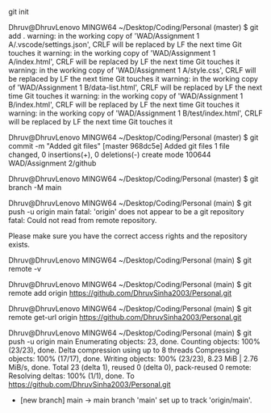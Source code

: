 git init 

Dhruv@DhruvLenovo MINGW64 ~/Desktop/Coding/Personal (master)
$ git add .
warning: in the working copy of 'WAD/Assignment 1 A/.vscode/settings.json', CRLF will be replaced by LF the next time Git touches it
warning: in the working copy of 'WAD/Assignment 1 A/index.html', CRLF will be replaced by LF the next time Git touches it
warning: in the working copy of 'WAD/Assignment 1 A/style.css', CRLF will be replaced by LF the next time Git touches it
warning: in the working copy of 'WAD/Assignment 1 B/data-list.html', CRLF will be replaced by LF the next time Git touches it
warning: in the working copy of 'WAD/Assignment 1 B/index.html', CRLF will be replaced by LF the next time Git touches it
warning: in the working copy of 'WAD/Assignment 1 B/test/index.html', CRLF will be replaced by LF the next time Git touches it


Dhruv@DhruvLenovo MINGW64 ~/Desktop/Coding/Personal (master)
$ git commit -m "Added git files"
[master 968dc5e] Added git files
 1 file changed, 0 insertions(+), 0 deletions(-)
 create mode 100644 WAD/Assignment 2/github

Dhruv@DhruvLenovo MINGW64 ~/Desktop/Coding/Personal (master)
$ git branch -M main

Dhruv@DhruvLenovo MINGW64 ~/Desktop/Coding/Personal (main)
$ git push -u origin main
fatal: 'origin' does not appear to be a git repository
fatal: Could not read from remote repository.

Please make sure you have the correct access rights
and the repository exists.

Dhruv@DhruvLenovo MINGW64 ~/Desktop/Coding/Personal (main)
$ git remote -v

Dhruv@DhruvLenovo MINGW64 ~/Desktop/Coding/Personal (main)
$ git remote add origin https://github.com/DhruvSinha2003/Personal.git

Dhruv@DhruvLenovo MINGW64 ~/Desktop/Coding/Personal (main)
$ git remote get-url origin
https://github.com/DhruvSinha2003/Personal.git

Dhruv@DhruvLenovo MINGW64 ~/Desktop/Coding/Personal (main)
$ git push -u origin main
Enumerating objects: 23, done.
Counting objects: 100% (23/23), done.
Delta compression using up to 8 threads
Compressing objects: 100% (17/17), done.
Writing objects: 100% (23/23), 8.23 MiB | 2.76 MiB/s, done.
Total 23 (delta 1), reused 0 (delta 0), pack-reused 0
remote: Resolving deltas: 100% (1/1), done.
To https://github.com/DhruvSinha2003/Personal.git
 * [new branch]      main -> main
branch 'main' set up to track 'origin/main'.
